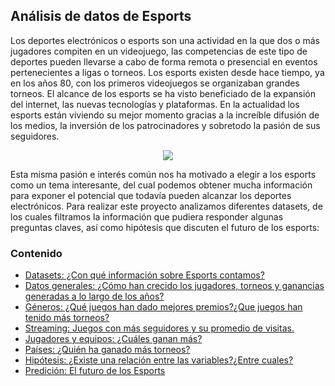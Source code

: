 ## Análisis de datos de Esports

Los deportes electrónicos o esports son una actividad en la que dos o más jugadores compiten en un videojuego, las competencias de este tipo de deportes pueden llevarse a cabo de forma remota o presencial en eventos pertenecientes a ligas o torneos. Los esports existen desde hace tiempo, ya en los años 80, con los primeros videojuegos se organizaban grandes torneos. El alcance de los esports se ha visto beneficiado de la expansión del internet, las nuevas tecnologías y plataformas. En la actualidad los esports están viviendo su mejor momento gracias a la increíble difusión de los medios, la inversión de los patrocinadores y sobretodo la pasión de sus seguidores. 

<p align="center">
<img src="../Imágenes/portada_definitiva.jpg">
</p>

Esta misma pasión e interés común nos ha motivado a elegir a los esports como un tema interesante, del cual podemos obtener mucha información para exponer el potencial que todavía pueden alcanzar los deportes electrónicos. Para realizar este proyecto analizamos diferentes datasets, de los cuales filtramos la información que pudiera responder algunas preguntas claves, así como hipótesis que discuten el futuro de los esports:

### Contenido
 - [Datasets: ¿Con qué información sobre Esports contamos?](Proyecto1/) 
 - [Datos generales: ¿Cómo han crecido los jugadores, torneos y ganancias generadas a lo largo de los años?](Proyecto2/) 
 - [Géneros: ¿Qué juegos han dado mejores premios?¿Que juegos han tenido más torneos?](Proyecto3/) 
 - [Streaming: Juegos con más seguidores y su promedio de visitas.](Proyecto4/)
 - [Jugadores y equipos: ¿Cuáles ganan más?](Proyecto5/) 
 - [Países: ¿Quién ha ganado más torneos?](Proyecto6/) 
 - [Hipótesis: ¿Existe una relación entre las variables?¿Entre cuales?](Proyecto7/)
 - [Predición: El futuro de los Esports](Proyecto8/) 

